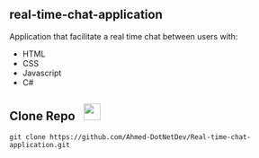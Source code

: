 ## real-time-chat-application
<p>Application that facilitate a real time chat between users with:</p>

- HTML
- CSS
- Javascript
- C#

## Clone Repo   &nbsp; <img src="https://img.freepik.com/free-icon/arrow-representing-download_318-481.jpg?w=740&t=st=1687601530~exp=1687602130~hmac=2290e674ad8b3cd7ba95b2b62adae2252f300c50fed5e1156fb79c08309ab2c9" width="30px">

```
git clone https://github.com/Ahmed-DotNetDev/Real-time-chat-application.git
```
